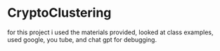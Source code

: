 # CryptoClustering

for this project i used the materials provided, looked at class examples, used google, you tube, and chat gpt for debugging.
